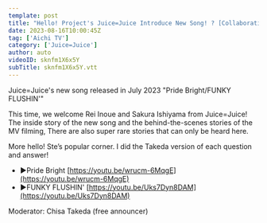 ```yaml
---
template: post
title: "Hello! Project's Juice=Juice Introduce New Song! ? [Collaboration]"
date: 2023-08-16T10:00:45Z
tag: ['Aichi TV']
category: ['Juice=Juice']
author: auto 
videoID: sknfm1X6x5Y
subTitle: sknfm1X6x5Y.vtt
---
```

Juice=Juice's new song released in July 2023
"Pride Bright/FUNKY FLUSHIN'"

This time, we welcome Rei Inoue and Sakura Ishiyama from Juice=Juice! The inside story of the new song and the behind-the-scenes stories of the MV filming, There are also super rare stories that can only be heard here.

More hello! Ste’s popular corner. I did the Takeda version of each question and answer!

- ▶Pride Bright [https://youtu.be/wrucm-6MqgE](https://youtu.be/wrucm-6MqgE)
- ▶FUNKY FLUSHIN' [https://youtu.be/Uks7Dyn8DAM](https://youtu.be/Uks7Dyn8DAM)

Moderator: Chisa Takeda (free announcer)
